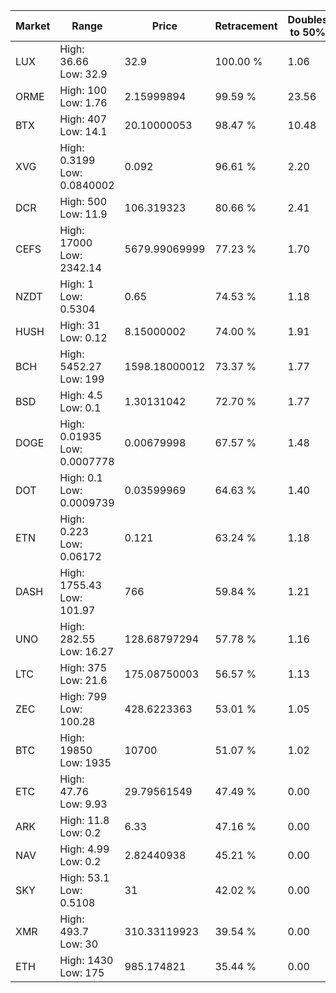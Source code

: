 | Market | Range | Price| Retracement | Doubles to 50% |
| --- | --- | --- | --- | --- |
| LUX | High: 36.66<br />Low: 32.9 | 32.9 | 100.00 % | 1.06 |
| ORME | High: 100<br />Low: 1.76 | 2.15999894 | 99.59 % | 23.56 |
| BTX | High: 407<br />Low: 14.1 | 20.10000053 | 98.47 % | 10.48 |
| XVG | High: 0.3199<br />Low: 0.0840002 | 0.092 | 96.61 % | 2.20 |
| DCR | High: 500<br />Low: 11.9 | 106.319323 | 80.66 % | 2.41 |
| CEFS | High: 17000<br />Low: 2342.14 | 5679.99069999 | 77.23 % | 1.70 |
| NZDT | High: 1<br />Low: 0.5304 | 0.65 | 74.53 % | 1.18 |
| HUSH | High: 31<br />Low: 0.12 | 8.15000002 | 74.00 % | 1.91 |
| BCH | High: 5452.27<br />Low: 199 | 1598.18000012 | 73.37 % | 1.77 |
| BSD | High: 4.5<br />Low: 0.1 | 1.30131042 | 72.70 % | 1.77 |
| DOGE | High: 0.01935<br />Low: 0.0007778 | 0.00679998 | 67.57 % | 1.48 |
| DOT | High: 0.1<br />Low: 0.0009739 | 0.03599969 | 64.63 % | 1.40 |
| ETN | High: 0.223<br />Low: 0.06172 | 0.121 | 63.24 % | 1.18 |
| DASH | High: 1755.43<br />Low: 101.97 | 766 | 59.84 % | 1.21 |
| UNO | High: 282.55<br />Low: 16.27 | 128.68797294 | 57.78 % | 1.16 |
| LTC | High: 375<br />Low: 21.6 | 175.08750003 | 56.57 % | 1.13 |
| ZEC | High: 799<br />Low: 100.28 | 428.6223363 | 53.01 % | 1.05 |
| BTC | High: 19850<br />Low: 1935 | 10700 | 51.07 % | 1.02 |
| ETC | High: 47.76<br />Low: 9.93 | 29.79561549 | 47.49 % | 0.00 |
| ARK | High: 11.8<br />Low: 0.2 | 6.33 | 47.16 % | 0.00 |
| NAV | High: 4.99<br />Low: 0.2 | 2.82440938 | 45.21 % | 0.00 |
| SKY | High: 53.1<br />Low: 0.5108 | 31 | 42.02 % | 0.00 |
| XMR | High: 493.7<br />Low: 30 | 310.33119923 | 39.54 % | 0.00 |
| ETH | High: 1430<br />Low: 175 | 985.174821 | 35.44 % | 0.00 |

